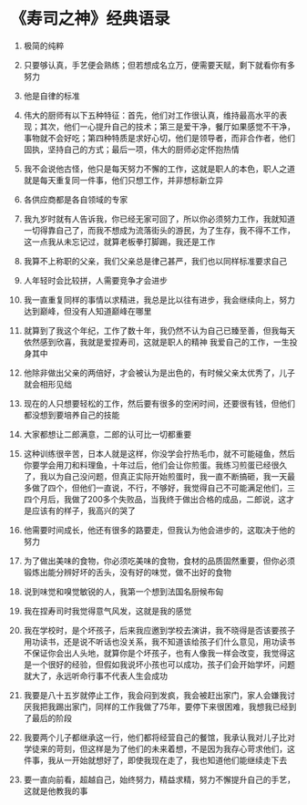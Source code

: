 # 《寿司之神》经典语录
1. 极简的纯粹

2. 只要够认真，手艺便会熟练；但若想成名立万，便需要天赋，剩下就看你有多努力

3. 他是自律的标准

4. 伟大的厨师有以下五种特征：首先，他们对工作很认真，维持最高水平的表现；其次，他们一心提升自己的技术；第三是爱干净，餐厅如果感觉不干净，事物就不会好吃；第四种特质是求好心切，他们是领导者，而非合作者，他们固执，坚持自己的方式；最后一项，伟大的厨师必定怀抱热情

5. 我不会说他古怪，他只是每天努力不懈的工作，这就是职人的本色，职人之道就是每天重复同一件事，他们只想工作，并非想标新立异

6. 各供应商都是各自领域的专家

7. 我九岁时就有人告诉我，你已经无家可回了，所以你必须努力工作，我就知道一切得靠自己了，而我不想成为流落街头的游民，为了生存，我不得不工作，这一点我从未忘记过，就算老板拳打脚踢，我还是工作

8. 我算不上称职的父亲，我们父亲总是律己甚严，我们也以同样标准要求自己

9. 人年轻时会比较拼，人需要竞争才会进步

10. 我一直重复同样的事情以求精进，我总是比以往有进步，我会继续向上，努力达到巅峰，但没有人知道巅峰在哪里

11. 就算到了我这个年纪，工作了数十年，我仍然不认为自己已臻至善，但我每天依然感到欣喜，我就是爱捏寿司，这就是职人的精神
我爱自己的工作，一生投身其中

12. 他除非做出父亲的两倍好，才会被认为是出色的，有时候父亲太优秀了，儿子就会相形见绌

13. 现在的人只想要轻松的工作，然后要有很多的空闲时间，还要很有钱，但他们都没想到要培养自己的技能

14. 大家都想让二郎满意，二郎的认可比一切都重要

15. 这种训练很辛苦，日本人就是这样，你没学会拧热毛巾，就不可能碰鱼，然后你要学会用刀和料理鱼，十年过后，他们会让你煎蛋。我练习煎蛋已经很久了，我以为自己没问题，但真正实际开始煎蛋时，我一直不断搞砸，我一天最多做了四个，但他们一直说，不行，不够好，我觉得自己不可能满足他们，三四个月后，我做了200多个失败品，当我终于做出合格的成品，二郎说，这才是应该有的样子，我高兴的哭了

16. 他需要时间成长，他还有很多的路要走，但我认为他会进步的，这取决于他的努力

17. 为了做出美味的食物，你必须吃美味的食物，食材的品质固然重要，但你必须锻炼出能分辨好坏的舌头，没有好的味觉，做不出好的食物

18. 说到味觉和嗅觉敏锐的人，我第一个想到法国名厨候布匈

19. 我在捏寿司时我觉得意气风发，这就是我的感觉

20. 我在学校时，是个坏孩子，后来我应邀到学校去演讲，我不晓得是否该要孩子用功读书，还是说不听话也没关系，我不知道该给孩子们什么意见，用功读书不保证你会出人头地，就算你是个坏孩子，也有人像我一样会改变，我觉得这是一个很好的经验，但假如我说坏小孩也可以成功，孩子们会开始学坏，问题就大了，永远听命行事不代表人生会成功

21. 我要是八十五岁就停止工作，我会闷到发疯，我会被赶出家门，家人会嫌我讨厌我把我踢出家门，同样的工作我做了75年，要停下来很困难，我想我已经到了最后的阶段

22. 我要两个儿子都继承这一行，他们都将经营自己的餐馆，我承认我对儿子比对学徒来的苛刻，但这样是为了他们的未来着想，不是因为我存心苛求他们，这件事，我从一开始就想好了，即使我现在走了，我也知道他们能继续走下去

23. 要一直向前看，超越自己，始终努力，精益求精，努力不懈提升自己的手艺，这就是他教我的事